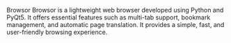 Browsor
Browsor is a lightweight web browser developed using Python and PyQt5. It offers essential features such as multi-tab support, bookmark management, and automatic page translation. It provides a simple, fast, and user-friendly browsing experience.


